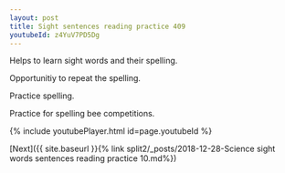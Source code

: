 ```yaml
---
layout: post
title: Sight sentences reading practice 409
youtubeId: z4YuV7PD5Dg
---
```

 
 
Helps to learn sight words and their spelling.

Opportunitiy to repeat the spelling. 

Practice spelling. 
 
Practice for spelling bee competitions. 
 
{% include youtubePlayer.html id=page.youtubeId %}
 
 

[Next]({{ site.baseurl }}{% link  split2/_posts/2018-12-28-Science sight words sentences reading practice 10.md%})
 
